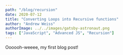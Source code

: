 ```yaml
---
path: "/blog/recursion"
date: 2020-07-12
title: "Converting Loops into Recursive functions"
author: "Andrew Weiss"
authorImage: ../../images/gatsby-astronaut.png
tags: ["JavaScript", "Advanced JS", "Recursion"]
---
```


Oooooh-weeee, my first blog post!
